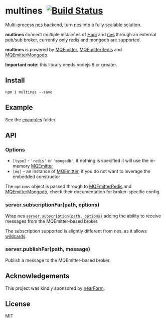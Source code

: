 # multines&nbsp;&nbsp;[![Build Status](https://travis-ci.org/mcollina/multines.svg)](https://travis-ci.org/mcollina/multines)

Multi-process [nes][nes] backend, turn [nes][nes] into a fully scalable solution.

**multines** connect multiple instances of [Hapi][hapi] and [nes][nes]
through an external pub/sub broker, currently only [redis][redis] and
[mongodb][mongodb] are supported.

**multines** is powered by [MQEmitter][mqemitter],
[MQEmitterRedis][mqredis] and [MQEmitterMongodb][mqmongo].

**Important note:** this library needs nodejs 8 or greater.

## Install

```
npm i multines --save
```

## Example

See the [examples](./examples/) folder.

## API

### Options

- `[type]` - `'redis'` or `'mongodb'`, if nothing is specified it will
  use the in-memory [MQEmitter][mqemitter]
- `[mq]` - an instance of [MQEmitter][mqemitter], if you do not want to
  leverage the embedded constructor

The `options` object is passed through to
[MQEmitterRedis][mqredis] and [MQEmitterMongodb][mqmongo], check their
documentation for broker-specific config.

### server.subscriptionFar(path, options)

Wrap nes [`server.subscription(path, options)`](https://github.com/hapijs/nes/blob/master/API.md#serversubscriptionpath-options) adding the ability to receive messages from the MQEmitter-based broker.

The subscription supported is slightly different from nes, as it allows
[wildcards](https://github.com/mcollina/mqemitter#wildcards).

### server.publishFar(path, message)

Publish a message to the MQEmitter-based broker.

## Acknowledgements

This project was kindly sponsored by [nearForm](http://nearform.com).

## License

MIT

[nes]: http://npm.im/nes
[hapi]: http://npm.im/hapi
[redis]: http://redis.io
[mongodb]: http://www.mongodb.org
[mqemitter]: https://github.com/mcollina/mqemitter
[mqredis]: https://github.com/mcollina/mqemitter-redis
[mqmongo]: https://github.com/mcollina/mqemitter-mongodb

